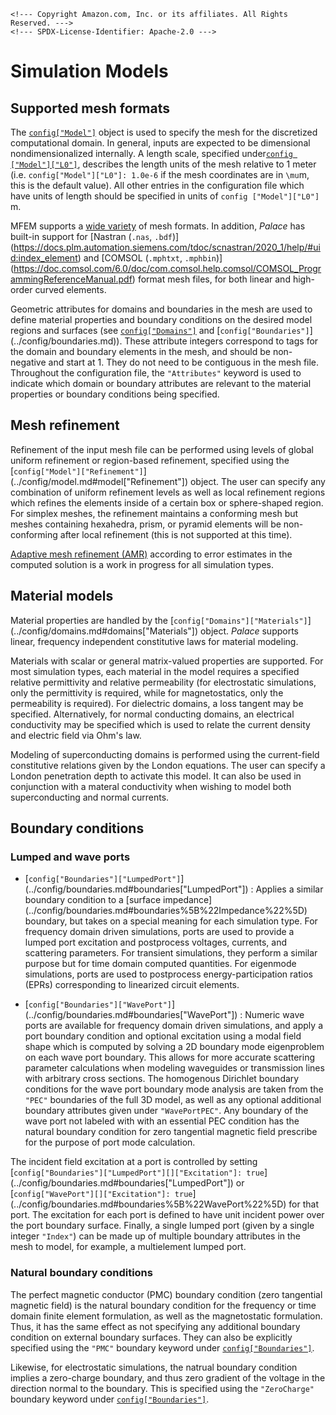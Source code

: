 ```@raw html
<!--- Copyright Amazon.com, Inc. or its affiliates. All Rights Reserved. --->
<!--- SPDX-License-Identifier: Apache-2.0 --->
```

# Simulation Models

## Supported mesh formats

The [`config["Model"]`](../config/model.md#config%5B%22Model%22%5D) object is used to
specify the mesh for the discretized computational domain. In general, inputs are expected
to be dimensional nondimensionalized internally. A length scale, specified under[`config ["Model"]["L0"]`](../config/model.md#config%5B%22Model%22%5D), describes the length units
of the mesh relative to 1 meter (i.e. `config["Model"]["L0"]: 1.0e-6` if the mesh
coordinates are in ``\mu``m, this is the default value). All other entries in the
configuration file which have units of length should be specified in units of `config ["Model"]["L0"]` m.

MFEM supports a [wide variety](https://mfem.org/mesh-formats/) of mesh formats. In
addition, *Palace* has built-in support for [Nastran (`.nas`, `.bdf`)]
(https://docs.plm.automation.siemens.com/tdoc/scnastran/2020_1/help/#uid:index_element) and
[COMSOL (`.mphtxt`, `.mphbin`)]
(https://doc.comsol.com/6.0/doc/com.comsol.help.comsol/COMSOL_ProgrammingReferenceManual.pdf)
format mesh files, for both linear and high-order curved elements.

Geometric attributes for domains and boundaries in the mesh are used to define material
properties and boundary conditions on the desired model regions and surfaces (see
[`config["Domains"]`](../config/domains.md) and [`config["Boundaries"]`]
(../config/boundaries.md)). These attribute integers correspond to tags for the domain and
boundary elements in the mesh, and should be non-negative and start at 1. They do not need
to be contiguous in the mesh file. Throughout the configuration file, the `"Attributes"`
keyword is used to indicate which domain or boundary attributes are relevant to the
material properties or boundary conditions being specified.

## Mesh refinement

Refinement of the input mesh file can be performed using levels of global uniform refinement
or region-based refinement, specified using the [`config["Model"]["Refinement"]`]
(../config/model.md#model["Refinement"]) object. The user can specify any combination of
uniform refinement levels as well as local refinement regions which refines the elements
inside of a certain box or sphere-shaped region. For simplex meshes, the refinement
maintains a conforming mesh but meshes containing hexahedra, prism, or pyramid elements
will be non-conforming after local refinement (this is not supported at this time).

[Adaptive mesh refinement (AMR)](https://en.wikipedia.org/wiki/Adaptive_mesh_refinement)
according to error estimates in the computed solution is a work in progress for all
simulation types.

## Material models

Material properties are handled by the [`config["Domains"]["Materials"]`]
(../config/domains.md#domains["Materials"]) object. *Palace* supports linear, frequency
independent constitutive laws for material modeling.

Materials with scalar or general matrix-valued properties are supported. For most simulation
types, each material in the model requires a specified relative permittivity and relative
permeability (for electrostatic simulations, only the permittivity is required, while for
magnetostatics, only the permeability is required). For dielectric domains, a loss tangent
may be specified. Alternatively, for normal conducting domains, an electrical conductivity
may be specified which is used to relate the current density and electric field via Ohm's
law.

Modeling of superconducting domains is performed using the current-field constitutive
relations given by the London equations. The user can specify a London penetration depth to
activate this model. It can also be used in conjunction with a materal conductivity when
wishing to model both superconducting and normal currents.

## Boundary conditions

### Lumped and wave ports

  - [`config["Boundaries"]["LumpedPort"]`]
    (../config/boundaries.md#boundaries["LumpedPort"]) :  Applies a similar boundary
    condition to a [surface impedance]
    (../config/boundaries.md#boundaries%5B%22Impedance%22%5D) boundary, but takes on a
    special meaning for each simulation type. For frequency domain driven simulations,
    ports are used to provide a lumped port excitation and postprocess voltages, currents,
    and scattering parameters. For transient simulations, they perform a similar purpose
    but for time domain computed quantities. For eigenmode simulations, ports are used to
    postprocess energy-participation ratios (EPRs) corresponding to linearized circuit
    elements.

  - [`config["Boundaries"]["WavePort"]`]
    (../config/boundaries.md#boundaries["WavePort"]) :  Numeric wave ports are available for
    frequency domain driven simulations, and apply a port boundary condition and optional
    excitation using a modal field shape which is computed by solving a 2D boundary mode
    eigenproblem on each wave port boundary. This allows for more accurate scattering
    parameter calculations when modeling waveguides or transmission lines with arbitrary
    cross sections. The homogenous Dirichlet boundary conditions for the wave port boundary
    mode analysis are taken from the `"PEC"` boundaries of the full 3D model, as well as
    any optional additional boundary attributes given under `"WavePortPEC"`. Any boundary
    of the wave port not labeled with with an essential PEC condition has the natural
    boundary condition for zero tangential magnetic field prescribe for the purpose of port
    mode calculation.

The incident field excitation at a port is controlled by setting
[`config["Boundaries"]["LumpedPort"][]["Excitation"]: true`]
(../config/boundaries.md#boundaries["LumpedPort"]) or
[`config["WavePort"][]["Excitation"]: true`]
(../config/boundaries.md#boundaries%5B%22WavePort%22%5D) for that port. The excitation for
each port is defined to have unit incident power over the port boundary surface. Finally, a
single lumped port (given by a single integer `"Index"`) can be made up of multiple boundary
attributes in the mesh to model, for example, a multielement lumped port.

### Natural boundary conditions

The perfect magnetic conductor (PMC) boundary condition (zero tangential magnetic field) is
the natural boundary condition for the frequency or time domain finite element formulation,
as well as the magnetostatic formulation. Thus, it has the same effect as not specifying any
additional boundary condition on external boundary surfaces. They can also be explicitly
specified using the `"PMC"` boundary keyword under
[`config["Boundaries"]`](../config/boundaries.md#boundaries%5B%22PMC%22%5D).

Likewise, for electrostatic simulations, the natrual boundary condition implies a
zero-charge boundary, and thus zero gradient of the voltage in the direction normal to the
boundary. This is specified using the `"ZeroCharge"` boundary keyword under
[`config["Boundaries"]`](../config/boundaries.md#boundaries%5B%22ZeroCharge%22%5D).
